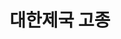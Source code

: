 ---
layout: hubs
key: Q257425
title: 대한제국 고종
name: 대한제국 고종
description: 조선의 제26대 국왕, 대한제국의 초대 황제
score: 0.0016886096475003402
degree: 14
---